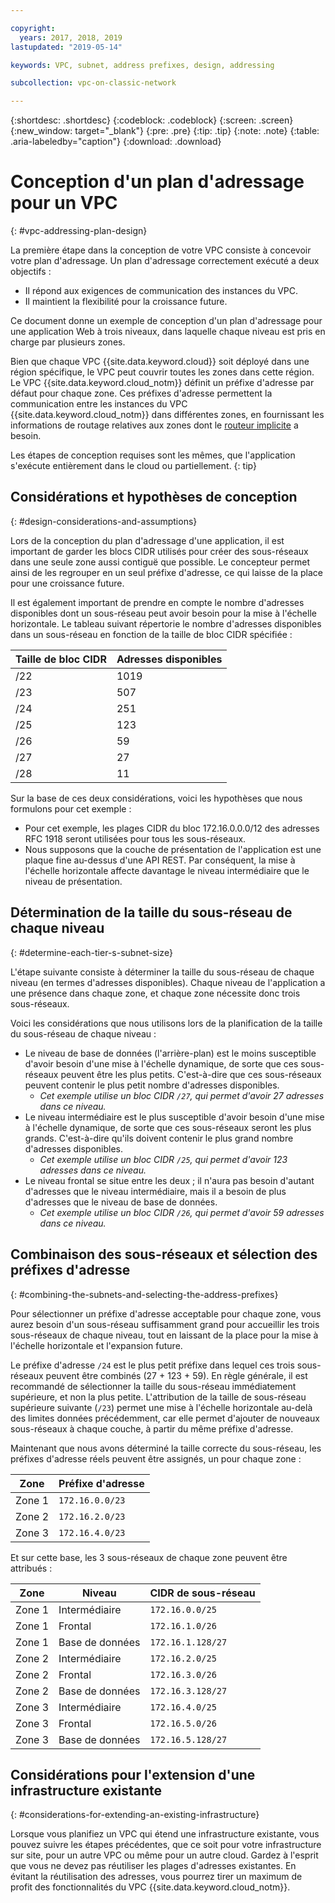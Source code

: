```yaml
---

copyright:
  years: 2017, 2018, 2019
lastupdated: "2019-05-14"

keywords: VPC, subnet, address prefixes, design, addressing

subcollection: vpc-on-classic-network

---
```


{:shortdesc: .shortdesc}
{:codeblock: .codeblock}
{:screen: .screen}
{:new_window: target="_blank"}
{:pre: .pre}
{:tip: .tip}
{:note: .note}
{:table: .aria-labeledby="caption"}
{:download: .download}


# Conception d'un plan d'adressage pour un VPC 
{: #vpc-addressing-plan-design}

La première étape dans la conception de votre VPC consiste à concevoir votre plan d'adressage. Un plan d'adressage correctement exécuté a deux objectifs :

* Il répond aux exigences de communication des instances du VPC.
* Il maintient la flexibilité pour la croissance future. 

Ce document donne un exemple de conception d'un plan d'adressage pour une application Web à trois niveaux, dans laquelle chaque niveau est pris en charge par plusieurs zones.

Bien que chaque VPC {{site.data.keyword.cloud}} soit déployé dans une région spécifique, le VPC peut couvrir toutes les zones dans cette région. Le VPC {{site.data.keyword.cloud_notm}} définit un préfixe d'adresse par défaut pour chaque zone. Ces préfixes d'adresse permettent la communication entre les instances du VPC {{site.data.keyword.cloud_notm}} dans différentes zones, en fournissant les informations de routage relatives aux zones dont le [routeur implicite](/docs/vpc-on-classic?topic=vpc-on-classic-vpc-glossary#implicit-router) a besoin.

Les étapes de conception requises sont les mêmes, que l'application s'exécute entièrement dans le cloud ou partiellement.
{: tip}

## Considérations et hypothèses de conception
{: #design-considerations-and-assumptions}

Lors de la conception du plan d'adressage d'une application, il est important de garder les blocs CIDR utilisés pour créer des sous-réseaux dans une seule zone aussi contiguë que possible. Le concepteur permet ainsi de les regrouper en un seul préfixe d'adresse, ce qui laisse de la place pour une croissance future.

Il est également important de prendre en compte le nombre d'adresses disponibles dont un sous-réseau peut avoir besoin pour la mise à l'échelle horizontale. Le tableau suivant répertorie le nombre d'adresses disponibles dans un sous-réseau en fonction de la taille de bloc CIDR spécifiée :

| Taille de bloc CIDR | Adresses disponibles |
| --------------- | ------------------- |
|      /22        |        1019         |
|      /23        |         507         |
|      /24        |         251         |
|      /25        |         123         |
|      /26        |          59         |
|      /27        |          27         |
|      /28        |          11         |

Sur la base de ces deux considérations, voici les hypothèses que nous formulons pour cet exemple :

* Pour cet exemple, les plages CIDR du bloc 172.16.0.0.0/12 des adresses RFC 1918 seront utilisées pour tous les sous-réseaux.
* Nous supposons que la couche de présentation de l'application est une plaque fine au-dessus d'une API REST. Par conséquent, la mise à l'échelle horizontale affecte davantage le niveau intermédiaire que le niveau de présentation.

## Détermination de la taille du sous-réseau de chaque niveau
{: #determine-each-tier-s-subnet-size}

L'étape suivante consiste à déterminer la taille du sous-réseau de chaque niveau (en termes d'adresses disponibles). Chaque niveau de l'application a une présence dans chaque zone, et chaque zone nécessite donc trois sous-réseaux.

Voici les considérations que nous utilisons lors de la planification de la taille du sous-réseau de chaque niveau :

* Le niveau de base de données (l'arrière-plan) est le moins susceptible d'avoir besoin d'une mise à l'échelle dynamique, de sorte que ces sous-réseaux peuvent être les plus petits. C'est-à-dire que ces sous-réseaux peuvent contenir le plus petit nombre d'adresses disponibles. 
    * _Cet exemple utilise un bloc CIDR `/27`, qui permet d'avoir 27 adresses dans ce niveau._
* Le niveau intermédiaire est le plus susceptible d'avoir besoin d'une mise à l'échelle dynamique, de sorte que ces sous-réseaux seront les plus grands. C'est-à-dire qu'ils doivent contenir le plus grand nombre d'adresses disponibles. 
    * _Cet exemple utilise un bloc CIDR `/25`, qui permet d'avoir 123 adresses dans ce niveau._
* Le niveau frontal se situe entre les deux ; il n'aura pas besoin d'autant d'adresses que le niveau intermédiaire, mais il a besoin de plus d'adresses que le niveau de base de données. 
    * _Cet exemple utilise un bloc CIDR `/26`, qui permet d'avoir 59 adresses dans ce niveau._

## Combinaison des sous-réseaux et sélection des préfixes d'adresse
{: #combining-the-subnets-and-selecting-the-address-prefixes}

Pour sélectionner un préfixe d'adresse acceptable pour chaque zone, vous aurez besoin d'un sous-réseau suffisamment grand pour accueillir les trois sous-réseaux de chaque niveau, tout en laissant de la place pour la mise à l'échelle horizontale et l'expansion future. 

Le préfixe d'adresse `/24` est le plus petit préfixe dans lequel ces trois sous-réseaux peuvent être combinés (27 + 123 + 59). En règle générale, il est recommandé de sélectionner la taille du sous-réseau immédiatement supérieure, et non la plus petite. L'attribution de la taille de sous-réseau supérieure suivante (`/23`) permet une mise à l'échelle horizontale au-delà des limites données précédemment, car elle permet d'ajouter de nouveaux sous-réseaux à chaque couche, à partir du même préfixe d'adresse.

Maintenant que nous avons déterminé la taille correcte du sous-réseau, les préfixes d'adresse réels peuvent être assignés, un pour chaque zone :

|  Zone  | Préfixe d'adresse|
| ------ | --------------- |
| Zone 1 | `172.16.0.0/23` |
| Zone 2 | `172.16.2.0/23` |
| Zone 3 | `172.16.4.0/23` |

Et sur cette base, les 3 sous-réseaux de chaque zone peuvent être attribués :

|  Zone  |  Niveau  |   CIDR de sous-réseau    |
| ------ | -------- | ----------------- |
| Zone 1 | Intermédiaire |  `172.16.0.0/25`  |
| Zone 1 |  Frontal  |  `172.16.1.0/26`  |
| Zone 1 | Base de données | `172.16.1.128/27` |
| Zone 2 | Intermédiaire |  `172.16.2.0/25`  |
| Zone 2 |  Frontal  |  `172.16.3.0/26`  |
| Zone 2 | Base de données | `172.16.3.128/27` |
| Zone 3 | Intermédiaire |  `172.16.4.0/25`  |
| Zone 3 |  Frontal  |  `172.16.5.0/26`  |
| Zone 3 | Base de données | `172.16.5.128/27` |

## Considérations pour l'extension d'une infrastructure existante
{: #considerations-for-extending-an-existing-infrastructure}

Lorsque vous planifiez un VPC qui étend une infrastructure existante, vous pouvez suivre les étapes précédentes, que ce soit pour votre infrastructure sur site, pour un autre VPC ou même pour un autre cloud. Gardez à l'esprit que vous ne devez pas réutiliser les plages d'adresses existantes. En évitant la réutilisation des adresses, vous pourrez tirer un maximum de profit des fonctionnalités du VPC {{site.data.keyword.cloud_notm}}.
